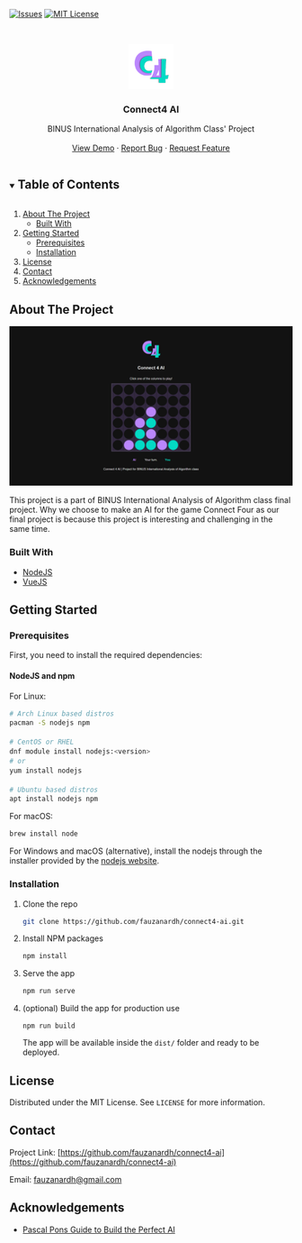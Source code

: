 <!-- PROJECT SHIELDS -->
[![Issues][issues-shield]][issues-url]
[![MIT License][license-shield]][license-url]



<!-- PROJECT LOGO -->
<br />
<p align="center">
    <a href="https://github.com/fauzanardh/connect4-ai">
        <img src="gh_images/logo.png" alt="Logo" width="80" height="80">
    </a>
    <h3 align="center">Connect4 AI</h3>
    <p align="center">
        BINUS International Analysis of Algorithm Class' Project
        <br />
        <br />
        <a href="https://fauzanardh.github.io/connect4-ai/">View Demo</a>
        ·
        <a href="https://github.com/fauzanardh/connect4-ai/issues">Report Bug</a>
        ·
        <a href="https://github.com/fauzanardh/connect4-ai/issues">Request Feature</a>
    </p>
</p>



<!-- TABLE OF CONTENTS -->
<details open="open">
  <summary><h2 style="display: inline-block">Table of Contents</h2></summary>
  <ol>
    <li>
      <a href="#about-the-project">About The Project</a>
      <ul>
        <li><a href="#built-with">Built With</a></li>
      </ul>
    </li>
    <li>
      <a href="#getting-started">Getting Started</a>
      <ul>
        <li><a href="#prerequisites">Prerequisites</a></li>
        <li><a href="#installation">Installation</a></li>
      </ul>
    </li>
    <li><a href="#license">License</a></li>
    <li><a href="#contact">Contact</a></li>
    <li><a href="#acknowledgements">Acknowledgements</a></li>
  </ol>
</details>



<!-- ABOUT THE PROJECT -->
## About The Project

[![Connect4AI_ScreenShot][product-screenshot]](https://fauzanardh.github.io/connect4-ai/)

This project is a part of BINUS International Analysis of Algorithm class final project. Why we choose to make an AI for the game Connect Four as our final project is because this project is interesting and challenging in the same time.

### Built With

* [NodeJS](https://nodejs.org/)
* [VueJS](https://vuejs.org/)



<!-- GETTING STARTED -->
## Getting Started

### Prerequisites

First, you need to install the required dependencies:
#### NodeJS and npm
For Linux:
```sh
# Arch Linux based distros
pacman -S nodejs npm

# CentOS or RHEL
dnf module install nodejs:<version>
# or
yum install nodejs

# Ubuntu based distros
apt install nodejs npm
```

For macOS:
```sh
brew install node
```

For Windows and macOS (alternative), install the nodejs through the installer provided by the [nodejs website](https://nodejs.org/en/download/).

### Installation

1. Clone the repo
   ```sh
   git clone https://github.com/fauzanardh/connect4-ai.git
   ```
2. Install NPM packages
   ```sh
   npm install
   ```
3. Serve the app
    ```sh
    npm run serve
    ```
4. (optional) Build the app for production use
    ```shell
    npm run build
    ```
   The app will be available inside the `dist/` folder and ready to be deployed.




<!-- LICENSE -->
## License

Distributed under the MIT License. See `LICENSE` for more information.



<!-- CONTACT -->
## Contact

Project Link: [https://github.com/fauzanardh/connect4-ai](https://github.com/fauzanardh/connect4-ai)

Email: [fauzanardh@gmail.com](mailto:fauzanardh@gmail.com)



<!-- ACKNOWLEDGEMENTS -->
## Acknowledgements

* [Pascal Pons Guide to Build the Perfect AI](http://blog.gamesolver.org/solving-connect-four/01-introduction/)





<!-- MARKDOWN LINKS & IMAGES -->
<!-- https://www.markdownguide.org/basic-syntax/#reference-style-links -->
[issues-shield]: https://img.shields.io/github/issues/fauzanardh/connect4-ai.svg?style=for-the-badge
[issues-url]: https://github.com/fauzanardh/connect4-ai/issues
[license-shield]: https://img.shields.io/github/license/fauzanardh/connect4-ai.svg?style=for-the-badge
[license-url]: https://github.com/fauzanardh/connect4-ai/blob/master/LICENSE.txt
[product-screenshot]: gh_images/screenshot.png
